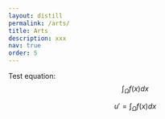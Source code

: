 ```yaml
---
layout: distill
permalink: /arts/
title: Arts
description: xxx
nav: true
order: 5
---
```


Test equation:
$$
\int_\Omega f(x) dx
$$


$$
u' = \int_\Omega f(x) dx
$$
